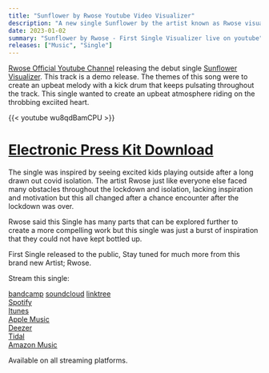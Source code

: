 ```yaml
---
title: "Sunflower by Rwose Youtube Video Visualizer"
description: "A new single Sunflower by the artist known as Rwose visualizer on youtube"
date: 2023-01-02
summary: "Sunflower by Rwose - First Single Visualizer live on youtube"
releases: ["Music", "Single"]
---
```



[Rwose Official Youtube Channel](https://www.youtube.com/@rwosemusic) releasing the debut single [Sunflower Visualizer](https://www.youtube.com/watch?v=wu8qdBamCPU). This track is a demo release. The themes of this song were to create an upbeat melody with a kick drum that keeps pulsating throughout the track. This single wanted to create an upbeat atmosphere riding on the throbbing exciited heart.

{{< youtube wu8qdBamCPU >}}

# [Electronic Press Kit Download](/Rwose_Sunflower_EPK.pdf)

The single was inspired by seeing excited kids playing outside after a long drawn out covid isolation. The artist Rwose just like everyone else faced many obstacles throughout the lockdown and isolation, lacking inspiration and motivation but this all changed after a chance encounter after the lockdown was over.

Rwose said this Single has many parts that can be explored further to create a more compelling work but this single was just a burst of inspiration that they could not have kept bottled up.

First Single released to the public, Stay tuned for much more from this brand new Artist; Rwose.

Stream this single:  

[bandcamp](https://rwosemusic.bandcamp.com/releases)
[soundcloud](https://soundcloud.com/rwosemusic)
[linktree](https://artists.landr.com/sunflowerbyrwose)  
[Spotify](https://open.spotify.com/album/2lKitXCccMZ7EwGSI6pLZL)  
[Itunes](https://geo.music.apple.com/album/sunflower-single/1658198452)  
[Apple Music](https://geo.music.apple.com/album/sunflower-single/1658198452?app=music)  
[Deezer](https://www.deezer.com/album/383743097)  
[Tidal](http://www.tidal.com/album/264617709)  
[Amazon Music](https://music.amazon.com/albums/B0BP5HYZ1B?ref=dm_ff_linkfire)  

Available on all streaming platforms.
